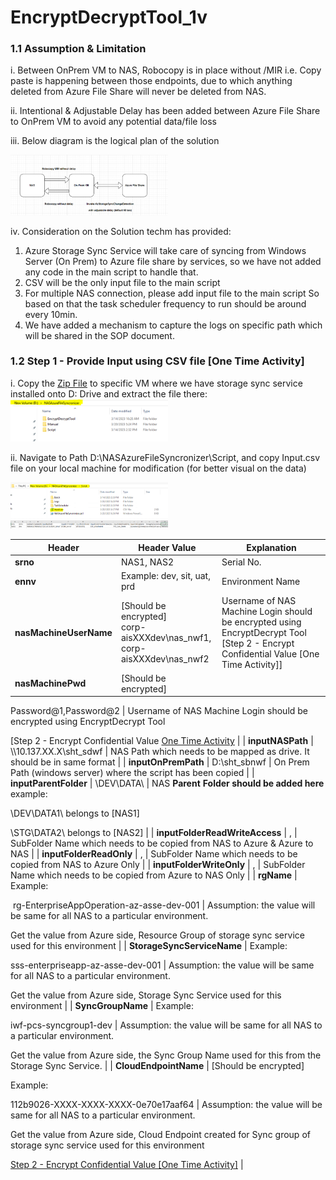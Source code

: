 # EncryptDecryptTool_1v

### 1.1	Assumption & Limitation

i.	Between OnPrem VM to NAS, Robocopy is in place without /MIR i.e. Copy paste is happening between those endpoints, due to which anything deleted from Azure File Share will never be deleted from NAS.

ii.	Intentional & Adjustable Delay has been added between Azure  File Share to OnPrem VM to avoid any potential data/file loss

iii.	Below diagram is the logical plan of the solution

<img src="./images/Picture1.png" width="50%"/>

iv.	Consideration on the Solution techm has provided:
1.	Azure Storage Sync Service will take care of syncing from Windows Server (On Prem) to Azure file share by services, so we have not added any code in the main script to handle that.
2.	CSV will be the only input file to the main script
3.	For multiple NAS connection, please add input file to the main script
So based on that the task scheduler frequency to run should be around every 10min.
4.	We have added a mechanism to capture the logs on specific path which will be shared in the SOP document.

### 1.2	Step 1 - Provide Input using CSV file [One Time Activity]

i.	Copy the [Zip File](https://github.com/BasicCloudTech/PowershellAutomation/blob/main/NAS_AzureFileSync-Setup/NAS_AzureFileSync-Setup_5v.zip) to specific VM where we have storage sync service installed onto D: Drive and extract the file there:
<img src="./images/Picture2.png" width="50%"/>

ii.	Navigate to Path D:\NASAzureFileSyncronizer\Script, and copy Input.csv file on your local machine for modification (for better visual on the data)

<img src="./images/Picture3.png" width="50%"/>

<img src="./images/Picture4.png" width="50%"/>

| **Header**                     | **Header Value**                                                            | **Explanation**                                                                                                                                                                                                                                                                                                                                                            |
| ------------------------------ | --------------------------------------------------------------------------- | -------------------------------------------------------------------------------------------------------------------------------------------------------------------------------------------------------------------------------------------------------------------------------------------------------------------------------------------------------------------------- |
| **srno**                       | NAS1, NAS2                                                                  | Serial No.                                                                                                                                                                                                                                                                                                                                                                 |
| **ennv**                       | Example: dev, sit, uat, prd                                                 | Environment Name                                                                                                                                                                                                                                                                                                                                                           |
| **nasMachineUserName**         | [Should be encrypted] <br> corp-aisXXXdev\\nas_nwf1, <br> corp-aisXXXdev\\nas_nwf2 | Username of NAS Machine Login should be encrypted using EncryptDecrypt Tool [Step 2 - Encrypt Confidential Value [One Time Activity]]                                                                                                                        |
| **nasMachinePwd**              | [Should be encrypted]

Password@1,Password@2                                | Username of NAS Machine Login should be encrypted using EncryptDecrypt Tool

[Step 2 - Encrypt Confidential Value [One Time Activity](https://github.com/BasicCloudTech/PowershellAutomation/tree/main/NAS_AzureFileSync-Setup#12step-1---provide-input-using-csv-file-one-time-activity) |
| **inputNASPath**               | \\\\10.137.XX.X\\sht_sdwf                                                   | NAS Path which needs to be mapped as drive. It should be in same format  |
| **inputOnPremPath**            | D:\\sht_sbnwf                                                               | On Prem Path (windows server) where the script has been copied    |
| **inputParentFolder**          | \\DEV\\DATA\\                                                               | NAS **Parent** **Folder should be added here** example:

\\DEV\\DATA1\\ belongs to [NAS1]

\\STG\\DATA2\\ belongs to [NAS2]                                                                                                                                                                                                                                                |
| **inputFolderReadWriteAccess** | <FolderName1>,<FolderName2>                                                 | SubFolder Name which needs to be copied from NAS to Azure & Azure to NAS                                                                                                                                                                                                                                                                                                   |
| **inputFolderReadOnly**        | <FolderName1>,<FolderName2>                                                 | SubFolder Name which needs to be copied from NAS to Azure Only                                                                                                                                                                                                                                                                                                             |
| **inputFolderWriteOnly**       | <FolderName1>,<FolderName2>                                                 | SubFolder Name which needs to be copied from Azure to NAS Only                                                                                                                                                                                                                                                                                                             |
| **rgName**                     | Example:

 rg-EnterpriseAppOperation-az-asse-dev-001                        | Assumption: the value will be same for all NAS to a particular environment.

Get the value from Azure side, Resource Group of storage sync service used for this environment                                                                                                                                                                                               |
| **StorageSyncServiceName**     | Example:

sss-enterpriseapp-az-asse-dev-001                                 | Assumption: the value will be same for all NAS to a particular environment.

Get the value from Azure side, Storage Sync Service used for this environment                                                                                                                                                                                                                 |
| **SyncGroupName**              | Example:

iwf-pcs-syncgroup1-dev                                            | Assumption: the value will be same for all NAS to a particular environment.

Get the value from Azure side, the Sync Group Name used for this from the Storage Sync Service.                                                                                                                                                                                               |
| **CloudEndpointName**          | [Should be encrypted]

Example:

112b9026-XXXX-XXXX-XXXX-0e70e17aaf64       | Assumption: the value will be same for all NAS to a particular environment.

Get the value from Azure side, Cloud Endpoint created for Sync group of storage sync service used for this environment

[Step 2 - Encrypt Confidential Value [One Time Activity]](file:///C:/Users/Asus/Downloads/AIS%20-%20TechMahindra%20-%20Azure%20Infra%20Setup_20230320.docx#_Step_2_-) |